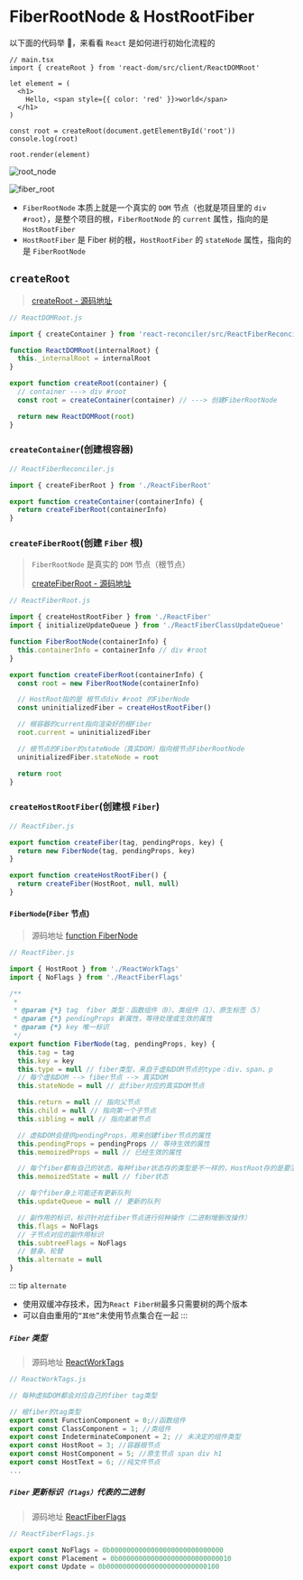 # FiberRootNode & HostRootFiber

以下面的代码举 🌰，来看看 `React` 是如何进行初始化流程的

```tsx
// main.tsx
import { createRoot } from 'react-dom/src/client/ReactDOMRoot'

let element = (
  <h1>
    Hello, <span style={{ color: 'red' }}>world</span>
  </h1>
)

const root = createRoot(document.getElementById('root'))
console.log(root)

root.render(element)
```

![root_node](https://steinsgate.oss-cn-hangzhou.aliyuncs.com/root_node.png)

![fiber_root](https://steinsgate.oss-cn-hangzhou.aliyuncs.com/Fiber_root.jpeg)

- `FiberRootNode` 本质上就是一个真实的 `DOM` 节点（也就是项目里的 `div #root`），是整个项目的根，`FiberRootNode` 的 `current` 属性，指向的是 `HostRootFiber`
- `HostRootFiber` 是 Fiber 树的根，`HostRootFiber` 的 `stateNode` 属性，指向的是 `FiberRootNode`

## `createRoot`

> [createRoot - 源码地址](https://github.com/azzlzzxz/react-source-code/blob/3d95c43b8967d4dda1ec9a22f0d9ea4999fee8b8/packages/react-dom/src/client/ReactDOMRoot.js#L161)

```js
// ReactDOMRoot.js

import { createContainer } from 'react-reconciler/src/ReactFiberReconciler'

function ReactDOMRoot(internalRoot) {
  this._internalRoot = internalRoot
}

export function createRoot(container) {
  // container ---> div #root
  const root = createContainer(container) // ---> 创建FiberRootNode

  return new ReactDOMRoot(root)
}
```

### `createContainer`(创建根容器)

```js
// ReactFiberReconciler.js

import { createFiberRoot } from './ReactFiberRoot'

export function createContainer(containerInfo) {
  return createFiberRoot(containerInfo)
}
```

### `createFiberRoot`(创建 `Fiber` 根)

> `FiberRootNode` 是真实的 `DOM` 节点（根节点）
>
> [createFiberRoot - 源码地址](https://github.com/azzlzzxz/react-source-code/blob/3d95c43b8967d4dda1ec9a22f0d9ea4999fee8b8/packages/react-reconciler/src/ReactFiberRoot.js#L144)

```js
// ReactFiberRoot.js

import { createHostRootFiber } from './ReactFiber'
import { initializeUpdateQueue } from './ReactFiberClassUpdateQueue'

function FiberRootNode(containerInfo) {
  this.containerInfo = containerInfo // div #root
}

export function createFiberRoot(containerInfo) {
  const root = new FiberRootNode(containerInfo)

  // HostRoot指的是 根节点div #root 的FiberNode
  const uninitializedFiber = createHostRootFiber()

  // 根容器的current指向渲染好的根Fiber
  root.current = uninitializedFiber

  // 根节点的Fiber的stateNode（真实DOM）指向根节点FiberRootNode
  uninitializedFiber.stateNode = root

  return root
}
```

### `createHostRootFiber`(创建根 `Fiber`)

```js
// ReactFiber.js

export function createFiber(tag, pendingProps, key) {
  return new FiberNode(tag, pendingProps, key)
}

export function createHostRootFiber() {
  return createFiber(HostRoot, null, null)
}
```

#### `FiberNode`(`Fiber` 节点)

> 源码地址 [function FiberNode](https://github.com/azzlzzxz/react-source-code/blob/main/packages/react-reconciler/src/ReactFiber.js#L136)

```js
// ReactFiber.js

import { HostRoot } from './ReactWorkTags'
import { NoFlags } from './ReactFiberFlags'

/**
 *
 * @param {*} tag  fiber 类型：函数组件（0）、类组件（1）、原生标签（5）
 * @param {*} pendingProps 新属性，等待处理或生效的属性
 * @param {*} key 唯一标识
 */
export function FiberNode(tag, pendingProps, key) {
  this.tag = tag
  this.key = key
  this.type = null // fiber类型，来自于虚拟DOM节点的type：div、span、p
  // 每个虚拟DOM --> fiber节点 --> 真实DOM
  this.stateNode = null // 此fiber对应的真实DOM节点

  this.return = null // 指向父节点
  this.child = null // 指向第一个子节点
  this.sibling = null // 指向弟弟节点

  // 虚拟DOM会提供pendingProps，用来创建fiber节点的属性
  this.pendingProps = pendingProps // 等待生效的属性
  this.memoizedProps = null // 已经生效的属性

  // 每个fiber都有自己的状态，每种fiber状态存的类型是不一样的，HostRoot存的是要渲染的元素
  this.memoizedState = null // fiber状态

  // 每个fiber身上可能还有更新队列
  this.updateQueue = null // 更新的队列

  // 副作用的标识，标识针对此fiber节点进行何种操作（二进制增删改操作）
  this.flags = NoFlags
  // 子节点对应的副作用标识
  this.subtreeFlags = NoFlags
  // 替身、轮替
  this.alternate = null
}
```

::: tip `alternate`

- 使用双缓冲存技术，因为`React Fiber树`最多只需要树的两个版本
- 可以自由重用的`“其他”`未使用节点集合在一起
  :::

##### `Fiber` 类型

> 源码地址 [ReactWorkTags](https://github.com/azzlzzxz/react-source-code/blob/main/packages/react-reconciler/src/ReactWorkTags.js)

```js
// ReactWorkTags.js

// 每种虚拟DOM都会对应自己的fiber tag类型

// 根fiber的tag类型
export const FunctionComponent = 0;//函数组件
export const ClassComponent = 1; //类组件
export const IndeterminateComponent = 2; // 未决定的组件类型
export const HostRoot = 3; //容器根节点
export const HostComponent = 5; //原生节点 span div h1
export const HostText = 6; //纯文件节点
...
```

##### `Fiber` 更新标识`（flags）`代表的二进制

> 源码地址 [ReactFiberFlags](https://github.com/azzlzzxz/react-source-code/blob/main/packages/react-reconciler/src/ReactFiberFlags.js)

```js
// ReactFiberFlags.js

export const NoFlags = 0b0000000000000000000000000000
export const Placement = 0b0000000000000000000000000010
export const Update = 0b0000000000000000000000000100
```
